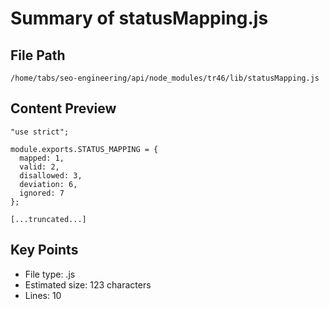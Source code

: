 # Summary of statusMapping.js
  
## File Path
`/home/tabs/seo-engineering/api/node_modules/tr46/lib/statusMapping.js`

## Content Preview
```
"use strict";

module.exports.STATUS_MAPPING = {
  mapped: 1,
  valid: 2,
  disallowed: 3,
  deviation: 6,
  ignored: 7
};

[...truncated...]
```

## Key Points
- File type: .js
- Estimated size: 123 characters
- Lines: 10
